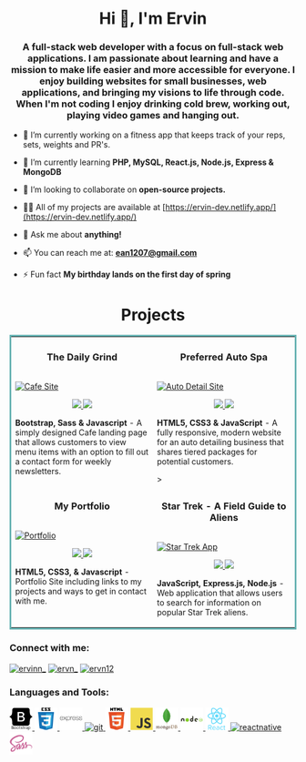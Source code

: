 <h1 align="center">Hi 👋, I'm Ervin</h1>
<h3 align="center">A full-stack web developer with a focus on full-stack web applications. I am passionate about learning and have a mission to make life easier and more accessible for everyone. I enjoy building websites for small businesses, web applications, and bringing my visions to life through code. When I'm not coding I enjoy drinking cold brew, working out, playing video games and hanging out.</h3>

- 🔭 I’m currently working on a fitness app that keeps track of your reps, sets, weights and PR's.

- 🌱 I’m currently learning **PHP, MySQL, React.js, Node.js, Express & MongoDB**

- 👯 I’m looking to collaborate on **open-source projects.**

- 👨‍💻 All of my projects are available at [https://ervin-dev.netlify.app/](https://ervin-dev.netlify.app/)

- 💬 Ask me about **anything!**

- 📫 You can reach me at: **ean1207@gmail.com**

- ⚡ Fun fact **My birthday lands on the first day of spring**

<h1 align="center">Projects</h1>
<table bordercolor="#66b2b2">
  
  <tr>
    <td width="50%" valign="top">
      <h3 align="center">The Daily Grind</h3>
        <br />
        <a target="_blank" href="https://thedaily-grind.netlify.app/">
            <img src="https://media.giphy.com/media/oHVwHtlRpTr43O4ik8/giphy.gif" width="100%" alt="Cafe Site"/>
        </a>
        <br />
        <p align="center">
          
  <a href="https://github.com/pointblank3d/The-Daily-Grind" target="_blank">
    <img src="https://img.shields.io/static/v1?label=|&message=REPO&color=23555f&style=plastic&logo=github&logo-color=white"/>
  </a>  
  <a href="https://thedaily-grind.netlify.app/" target="_blank">
    <img src="https://img.shields.io/static/v1?label=|&message=WEBSITE&color=cdf998&style=plastic&logo=wordpress&logo-color=white"/>
  </a>
      </p>
        <p>
          <b>Bootstrap, Sass & Javascript</b> - A simply designed Cafe landing page that allows customers to
             view menu items with an option to fill out a contact form for
             weekly newsletters.
        </p>
    </td>
    <td width="50%" valign="top">
      <h3 align="center">Preferred Auto Spa</h3>
        <br />
      <a target="_blank" href="https://www.preferredautospa.com">
            <img src="https://media.giphy.com/media/kk17SqHqmfytgvZqSN/giphy.gif" width="100%"  alt="Auto Detail Site"/>
        </a>
        <br />
        <p align="center">
          
  <a href="https://github.com/ervn12/preferredAutoSpa2" target="_blank">
    <img src="https://img.shields.io/static/v1?label=|&message=REPO&color=23555f&style=plastic&logo=github&logo-color=white"/>
  </a>
  <a href="https://www.preferredautospa.com" target="_blank">
    <img src="https://img.shields.io/static/v1?label=|&message=WEBSITE&color=cdf998&style=plastic&logo=wordpress&logo-color=white"/>
  </a>
      </p>
        <p>
                  <b>HTML5, CSS3 & JavaScript</b> - A fully responsive, modern website for an auto detailing
                  business that shares tiered packages for potential customers.
                </p>>
    </td>
  </tr>
  
  <tr>
    <td width="50%" valign="top">
      <h3 align="center">My Portfolio</h3>
      <br />
        <a target="_blank" href="https://ervin-dev.netlify.app/">
          <img src="https://media.giphy.com/media/bLQ6ITkWJPVQxrOrJ1/giphy.gif" width="100%" alt="Portfolio"/>
        </a>
      <br />
        <p align="center">
  <a href="https://github.com/ervn12/myPortfolio" target="_blank">
    <img src="https://img.shields.io/static/v1?label=|&message=REPO&color=23555f&style=plastic&logo=github&logo-color=white"/>
  </a>
  <a href="https://dev-ervin.netlify.app/" target="_blank">
    <img src="https://img.shields.io/static/v1?label=|&message=WEBSITE&color=cdf998&style=plastic&logo=wordpress&logo-color=white"/>
  </a>
      </p>
        <p><strong>HTML5, CSS3, & Javascript</strong> - Portfolio Site including links to my projects and ways to get in contact with me.</p>
    </td>
    <td width="50%" valign="top">
      <h3 align="center">Star Trek - A Field Guide to Aliens</h3>
        <br />
        <a target="_blank" href="https://star-trek-aliens-guide.netlify.app/">
          <img src="https://media.giphy.com/media/txG49WSDMlTnZ0QXYe/giphy.gif" width="100%" alt="Star Trek App"/>
        </a>
        <br />
        <p align="center">
          
  <a href="https://github.com/ervn12/star-trek-CLIENT" target="_blank">
    <img src="https://img.shields.io/static/v1?label=|&message=REPO&color=23555f&style=plastic&logo=github&logo-color=white"/>
  </a>
  <a href="https://star-trek-aliens-guide.netlify.app/" target="_blank">
    <img src="https://img.shields.io/static/v1?label=|&message=WEBSITE&color=cdf998&style=plastic&logo=wordpress&logo-color=white"/>
  </a>
      </p>
        <p>
                  <b>JavaScript, Express.js, Node.js</b> - Web application that allows users to search for information on popular Star Trek aliens.
                </p>
    </td>
  </tr>
</table>

<h3 align="left">Connect with me:</h3>
<p align="left">
<a href="https://codepen.io/ervinn_" target="blank"><img align="center" src="https://raw.githubusercontent.com/rahuldkjain/github-profile-readme-generator/master/src/images/icons/Social/codepen.svg" alt="ervinn_" height="30" width="40" /></a>
<a href="https://twitter.com/ervin_dev" target="blank"><img align="center" src="https://raw.githubusercontent.com/rahuldkjain/github-profile-readme-generator/master/src/images/icons/Social/twitter.svg" alt="ervn_" height="30" width="40" /></a>
<a href="https://www.linkedin.com/in/ervindev/" target="blank"><img align="center" src="https://raw.githubusercontent.com/rahuldkjain/github-profile-readme-generator/master/src/images/icons/Social/linked-in-alt.svg" alt="ervn12" height="30" width="40" /></a>
</p>

<h3 align="left">Languages and Tools:</h3>
<p align="left"> <a href="https://getbootstrap.com" target="_blank" rel="noreferrer"> <img src="https://raw.githubusercontent.com/devicons/devicon/master/icons/bootstrap/bootstrap-plain-wordmark.svg" alt="bootstrap" width="40" height="40"/> </a> <a href="https://www.w3schools.com/css/" target="_blank" rel="noreferrer"> <img src="https://raw.githubusercontent.com/devicons/devicon/master/icons/css3/css3-original-wordmark.svg" alt="css3" width="40" height="40"/> </a> <a href="https://expressjs.com" target="_blank" rel="noreferrer"> <img src="https://raw.githubusercontent.com/devicons/devicon/master/icons/express/express-original-wordmark.svg" alt="express" width="40" height="40"/> </a> <a href="https://git-scm.com/" target="_blank" rel="noreferrer"> <img src="https://www.vectorlogo.zone/logos/git-scm/git-scm-icon.svg" alt="git" width="40" height="40"/> </a> <a href="https://www.w3.org/html/" target="_blank" rel="noreferrer"> <img src="https://raw.githubusercontent.com/devicons/devicon/master/icons/html5/html5-original-wordmark.svg" alt="html5" width="40" height="40"/> </a> <a href="https://developer.mozilla.org/en-US/docs/Web/JavaScript" target="_blank" rel="noreferrer"> <img src="https://raw.githubusercontent.com/devicons/devicon/master/icons/javascript/javascript-original.svg" alt="javascript" width="40" height="40"/> </a> <a href="https://www.mongodb.com/" target="_blank" rel="noreferrer"> <img src="https://raw.githubusercontent.com/devicons/devicon/master/icons/mongodb/mongodb-original-wordmark.svg" alt="mongodb" width="40" height="40"/> </a> <a href="https://nodejs.org" target="_blank" rel="noreferrer"> <img src="https://raw.githubusercontent.com/devicons/devicon/master/icons/nodejs/nodejs-original-wordmark.svg" alt="nodejs" width="40" height="40"/> </a> <a href="https://reactjs.org/" target="_blank" rel="noreferrer"> <img src="https://raw.githubusercontent.com/devicons/devicon/master/icons/react/react-original-wordmark.svg" alt="react" width="40" height="40"/> </a> <a href="https://reactnative.dev/" target="_blank" rel="noreferrer"> <img src="https://reactnative.dev/img/header_logo.svg" alt="reactnative" width="40" height="40"/> </a> <a href="https://sass-lang.com" target="_blank" rel="noreferrer"> <img src="https://raw.githubusercontent.com/devicons/devicon/master/icons/sass/sass-original.svg" alt="sass" width="40" height="40"/> </a> </p>

